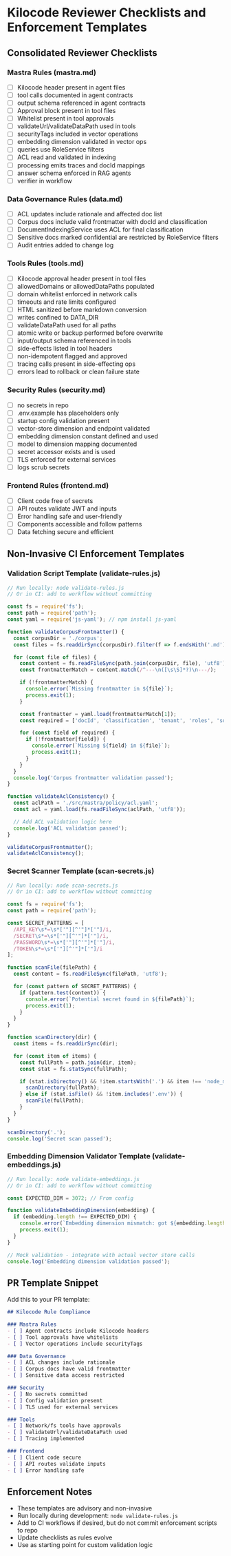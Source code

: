 # Kilocode Reviewer Checklists and Enforcement Templates

## Consolidated Reviewer Checklists

### Mastra Rules (mastra.md)
- [ ] Kilocode header present in agent files
- [ ] tool calls documented in agent contracts
- [ ] output schema referenced in agent contracts
- [ ] Approval block present in tool files
- [ ] Whitelist present in tool approvals
- [ ] validateUrl/validateDataPath used in tools
- [ ] securityTags included in vector operations
- [ ] embedding dimension validated in vector ops
- [ ] queries use RoleService filters
- [ ] ACL read and validated in indexing
- [ ] processing emits traces and docId mappings
- [ ] answer schema enforced in RAG agents
- [ ] verifier in workflow

### Data Governance Rules (data.md)
- [ ] ACL updates include rationale and affected doc list
- [ ] Corpus docs include valid frontmatter with docId and classification
- [ ] DocumentIndexingService uses ACL for final classification
- [ ] Sensitive docs marked confidential are restricted by RoleService filters
- [ ] Audit entries added to change log

### Tools Rules (tools.md)
- [ ] Kilocode approval header present in tool files
- [ ] allowedDomains or allowedDataPaths populated
- [ ] domain whitelist enforced in network calls
- [ ] timeouts and rate limits configured
- [ ] HTML sanitized before markdown conversion
- [ ] writes confined to DATA_DIR
- [ ] validateDataPath used for all paths
- [ ] atomic write or backup performed before overwrite
- [ ] input/output schema referenced in tools
- [ ] side-effects listed in tool headers
- [ ] non-idempotent flagged and approved
- [ ] tracing calls present in side-effecting ops
- [ ] errors lead to rollback or clean failure state

### Security Rules (security.md)
- [ ] no secrets in repo
- [ ] .env.example has placeholders only
- [ ] startup config validation present
- [ ] vector-store dimension and endpoint validated
- [ ] embedding dimension constant defined and used
- [ ] model to dimension mapping documented
- [ ] secret accessor exists and is used
- [ ] TLS enforced for external services
- [ ] logs scrub secrets

### Frontend Rules (frontend.md)
- [ ] Client code free of secrets
- [ ] API routes validate JWT and inputs
- [ ] Error handling safe and user-friendly
- [ ] Components accessible and follow patterns
- [ ] Data fetching secure and efficient

## Non-Invasive CI Enforcement Templates

### Validation Script Template (validate-rules.js)
```javascript
// Run locally: node validate-rules.js
// Or in CI: add to workflow without committing

const fs = require('fs');
const path = require('path');
const yaml = require('js-yaml'); // npm install js-yaml

function validateCorpusFrontmatter() {
  const corpusDir = './corpus';
  const files = fs.readdirSync(corpusDir).filter(f => f.endsWith('.md'));

  for (const file of files) {
    const content = fs.readFileSync(path.join(corpusDir, file), 'utf8');
    const frontmatterMatch = content.match(/^---\n([\s\S]*?)\n---/);

    if (!frontmatterMatch) {
      console.error(`Missing frontmatter in ${file}`);
      process.exit(1);
    }

    const frontmatter = yaml.load(frontmatterMatch[1]);
    const required = ['docId', 'classification', 'tenant', 'roles', 'source', 'lastReviewed'];

    for (const field of required) {
      if (!frontmatter[field]) {
        console.error(`Missing ${field} in ${file}`);
        process.exit(1);
      }
    }
  }
  console.log('Corpus frontmatter validation passed');
}

function validateAclConsistency() {
  const aclPath = './src/mastra/policy/acl.yaml';
  const acl = yaml.load(fs.readFileSync(aclPath, 'utf8'));

  // Add ACL validation logic here
  console.log('ACL validation passed');
}

validateCorpusFrontmatter();
validateAclConsistency();
```

### Secret Scanner Template (scan-secrets.js)
```javascript
// Run locally: node scan-secrets.js
// Or in CI: add to workflow without committing

const fs = require('fs');
const path = require('path');

const SECRET_PATTERNS = [
  /API_KEY\s*=\s*['"][^'"]*['"]/i,
  /SECRET\s*=\s*['"][^'"]*['"]/i,
  /PASSWORD\s*=\s*['"][^'"]*['"]/i,
  /TOKEN\s*=\s*['"][^'"]*['"]/i
];

function scanFile(filePath) {
  const content = fs.readFileSync(filePath, 'utf8');

  for (const pattern of SECRET_PATTERNS) {
    if (pattern.test(content)) {
      console.error(`Potential secret found in ${filePath}`);
      process.exit(1);
    }
  }
}

function scanDirectory(dir) {
  const items = fs.readdirSync(dir);

  for (const item of items) {
    const fullPath = path.join(dir, item);
    const stat = fs.statSync(fullPath);

    if (stat.isDirectory() && !item.startsWith('.') && item !== 'node_modules') {
      scanDirectory(fullPath);
    } else if (stat.isFile() && !item.includes('.env')) {
      scanFile(fullPath);
    }
  }
}

scanDirectory('.');
console.log('Secret scan passed');
```

### Embedding Dimension Validator Template (validate-embeddings.js)
```javascript
// Run locally: node validate-embeddings.js
// Or in CI: add to workflow without committing

const EXPECTED_DIM = 3072; // From config

function validateEmbeddingDimension(embedding) {
  if (embedding.length !== EXPECTED_DIM) {
    console.error(`Embedding dimension mismatch: got ${embedding.length}, expected ${EXPECTED_DIM}`);
    process.exit(1);
  }
}

// Mock validation - integrate with actual vector store calls
console.log('Embedding dimension validation passed');
```

## PR Template Snippet

Add this to your PR template:

```markdown
## Kilocode Rule Compliance

### Mastra Rules
- [ ] Agent contracts include Kilocode headers
- [ ] Tool approvals have whitelists
- [ ] Vector operations include securityTags

### Data Governance
- [ ] ACL changes include rationale
- [ ] Corpus docs have valid frontmatter
- [ ] Sensitive data access restricted

### Security
- [ ] No secrets committed
- [ ] Config validation present
- [ ] TLS used for external services

### Tools
- [ ] Network/fs tools have approvals
- [ ] validateUrl/validateDataPath used
- [ ] Tracing implemented

### Frontend
- [ ] Client code secure
- [ ] API routes validate inputs
- [ ] Error handling safe
```

## Enforcement Notes

- These templates are advisory and non-invasive
- Run locally during development: `node validate-rules.js`
- Add to CI workflows if desired, but do not commit enforcement scripts to repo
- Update checklists as rules evolve
- Use as starting point for custom validation logic